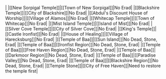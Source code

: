|
|[[New Sorpigal Temple]]|[[Town of New Sorpigal]]|No Erad|
|[[Blackshire Temple]]|[[City of Blackshire]]|No Erad|
|[[Abdul's Discount House of Worship]]|[[Village of Alamos]]|No Erad|
|[[Whitecap Temple]]|[[Town of Whitecap]]|No Erad|
|[[Mist Island Temple]]|[[Island of Mist]]|No Erad|
|[[Silver Cove Temple]]|[[City of Silver Cove]]|No Erad|
|[[King's Temple]]|[[Castle Ironfist]]|No Erad|
|[[House of Healing]]|[[Village of Harecksburg]]|No Erad|
|[[Temple of Baa]]|[[Sun Island]]|No Dead, Stone, Erad|
|[[Temple of Baa]]|[[Ironfist Region]]|No Dead, Stone, Erad|
|[[Temple of Baa]]|[[Free Haven Region]]|No Dead, Stone, Erad|
|[[Temple of Baa]]|[[Darkmoor Region]]|No Dead, Stone, Erad|
|[[Temple of Baa]]|[[Paradise Valley]]|No Dead, Stone, Erad|
|[[Temple of Baa]]|[[Blackshire Region]]|No Dead, Stone, Erad|
|[[Temple Stone]]|[[City of Free Haven]]|Need to restore the temple first|


